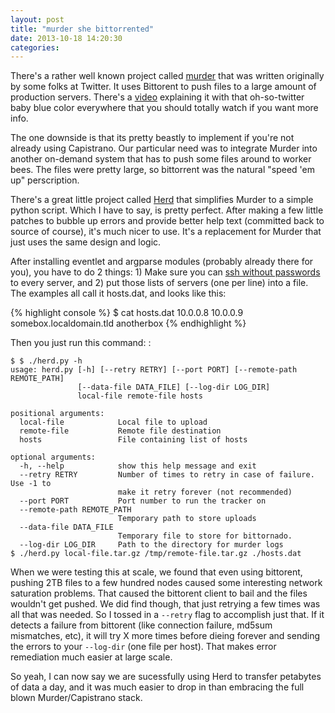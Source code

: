 ```yaml
---
layout: post
title: "murder she bittorrented"
date: 2013-10-18 14:20:30
categories: 
---
```


There's a rather well known project called [murder][murder] that was written originally by some folks at Twitter. It uses Bittorent to push files to a large amount of production servers. There's a [video][murdervid] explaining it with that oh-so-twitter baby blue color everywhere that you should totally watch if you want more info.

The one downside is that its pretty beastly to implement if you're not already using Capistrano. Our particular need was to integrate Murder into another on-demand system that has to push some files around to worker bees. The files were pretty large, so bittorrent was the natural "speed 'em up" perscription.

There's a great little project called [Herd][herd] that simplifies Murder to a simple python script. Which I have to say, is pretty perfect. After making a few little patches to bubble up errors and provide better help text (committed back to source of course), it's much nicer to use. It's a replacement for Murder that just uses the same design and logic. 

After installing eventlet and argparse modules (probably already there for you), you have to do 2 things: 1) Make sure you can [ssh without passwords][ssh] to every server, and 2) put those lists of servers (one per line) into a file. The examples all call it hosts.dat, and looks like this:

{% highlight console %}
$ cat hosts.dat
10.0.0.8
10.0.0.9
somebox.localdomain.tld
anotherbox
{% endhighlight %}

Then you just run this command: :

	$ $ ./herd.py -h
	usage: herd.py [-h] [--retry RETRY] [--port PORT] [--remote-path REMOTE_PATH]
	               [--data-file DATA_FILE] [--log-dir LOG_DIR]
        	       local-file remote-file hosts
	
	positional arguments:
	  local-file            Local file to upload
	  remote-file           Remote file destination
	  hosts                 File containing list of hosts

	optional arguments:
	  -h, --help            show this help message and exit
	  --retry RETRY         Number of times to retry in case of failure. Use -1 to
        	                make it retry forever (not recommended)
	  --port PORT           Port number to run the tracker on
	  --remote-path REMOTE_PATH
                	        Temporary path to store uploads
	  --data-file DATA_FILE
                        	Temporary file to store for bittornado.
	  --log-dir LOG_DIR     Path to the directory for murder logs
	$ ./herd.py local-file.tar.gz /tmp/remote-file.tar.gz ./hosts.dat

When we were testing this at scale, we found that even using bittorent, pushing 2TB files to a few hundred nodes caused some interesting network saturation problems. That caused the bittorent client to bail and the files wouldn't get pushed. We did find though, that just retrying a few times was all that was needed. So I tossed in a `--retry` flag to accomplish just that. If it detects a failure from bittorent (like connection failure, md5sum mismatches, etc), it will try X more times before dieing forever and sending the errors to your `--log-dir` (one file per host). That makes error remediation much easier at large scale.

So yeah, I can now say we are sucessfully using Herd to transfer petabytes of data a day, and it was much easier to drop in than embracing the full blown Murder/Capistrano stack.


[murder]: https://github.com/lg/murder
[murdervid]: http://vimeo.com/11280885
[herd]: https://github.com/russss/Herd
[ssh]: http://sshkeychain.sourceforge.net/mirrors/SSH-with-Keys-HOWTO/SSH-with-Keys-HOWTO-4.html
